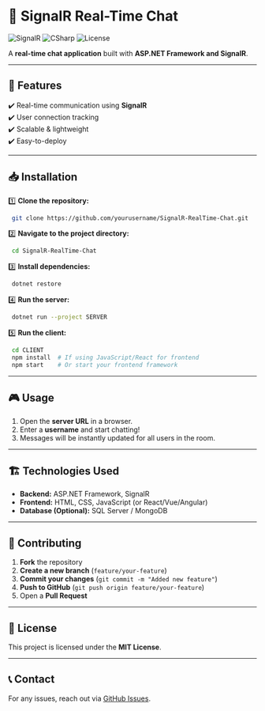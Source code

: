 # 🚀 SignalR Real-Time Chat

![SignalR](https://img.shields.io/badge/SignalR-RealTime-blue?style=for-the-badge)
![CSharp](https://img.shields.io/badge/C%23-.NET_Core-blueviolet?style=for-the-badge)
![License](https://img.shields.io/badge/License-MIT-green?style=for-the-badge)

A **real-time chat application** built with **ASP.NET Framework and SignalR**.

---

## 📌 Features
✔️ Real-time communication using **SignalR**  
✔️ User connection tracking  
✔️ Scalable & lightweight  
✔️ Easy-to-deploy  

---

## 📥 Installation

1️⃣ **Clone the repository:**
```sh
 git clone https://github.com/yourusername/SignalR-RealTime-Chat.git
```

2️⃣ **Navigate to the project directory:**
```sh
 cd SignalR-RealTime-Chat
```

3️⃣ **Install dependencies:**
```sh
 dotnet restore
```

4️⃣ **Run the server:**
```sh
 dotnet run --project SERVER
```

5️⃣ **Run the client:**
```sh
 cd CLIENT
 npm install  # If using JavaScript/React for frontend
 npm start    # Or start your frontend framework
```

---

## 🎮 Usage
1. Open the **server URL** in a browser.
2. Enter a **username** and start chatting!
3. Messages will be instantly updated for all users in the room.

---

## 🏗️ Technologies Used
- **Backend:** ASP.NET Framework, SignalR
- **Frontend:** HTML, CSS, JavaScript (or React/Vue/Angular)
- **Database (Optional):** SQL Server / MongoDB

---

## 🤝 Contributing
1. **Fork** the repository
2. **Create a new branch** (`feature/your-feature`)
3. **Commit your changes** (`git commit -m "Added new feature"`)
4. **Push to GitHub** (`git push origin feature/your-feature`)
5. Open a **Pull Request**

---

## 📜 License
This project is licensed under the **MIT License**.

---

## 📞 Contact
For any issues, reach out via [GitHub Issues](https://github.com/yourusername/SignalR-RealTime-Chat/issues).
